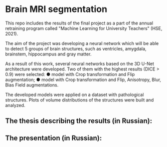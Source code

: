 # Brain MRI segmentation

This repo includes the results of the final project as a part of the annual retraining program called "Machine Learning for University Teachers" (HSE, 2021). 

The aim of the project was developing a neural network which will be able to detect 5 groups of brain structures, such as ventricles, amygdala, brainstem, hippocampus and gray matter. 

As a result of this work, several neural networks based on the 3D U-Net architecture were developed. 
Two of them with the highest results (DICE > 0.9) were selected:
● model with Crop transformation and Flip augmentation;
● model with Crop transformation and Flip, Anisotropy, Blur, Bias Field augmentations.

The developed models were applied on a dataset with pathological structures. Plots of volume distributions of the structures were built and analyzed.

## The thesis describing the results (in Russian): 
## The presentation (in Russian): 
